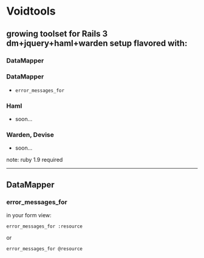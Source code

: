 # Voidtools

## growing toolset for Rails 3 dm+jquery+haml+warden setup flavored with:

### DataMapper
### DataMapper
- `error_messages_for`

### Haml
- soon...

### Warden, Devise
- soon...

note: ruby 1.9 required

---
## DataMapper
### error_messages_for

in your form view:

`error_messages_for :resource`

or 

`error_messages_for @resource`